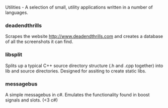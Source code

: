 Utilities - A selection of small, utility applications written in a number of languages.

### deadendthrills
Scrapes the website http://www.deadendthrills.com and creates a database of all the screenshots it can find.

### libsplit
Splits up a typical C++ source directory structure (.h and .cpp together) into lib and source directories. Designed for assiting to create static libs.

### messagebus
A simple messagebus in c#. Emulates the functionality found in boost signals and slots. (<3 c#)